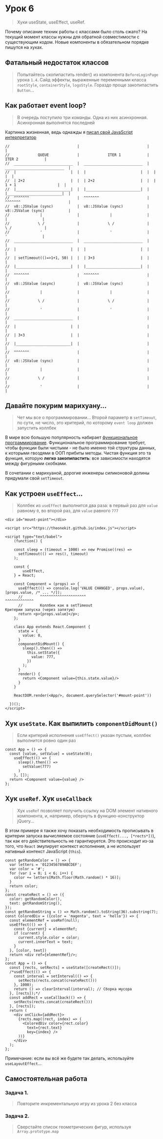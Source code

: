 # Урок 6

> Хуки useState, useEffect, useRef.

Почему описание техник работы с классами было столь сжато? На текущий момент классы нужны для обратной совместимости с существующим кодом. Новые компоненты в обязательном порядке пишутся на хуках.

## Фатальный недостаток классов

> Попытайтесь скопипастить render() из компонента `BeforeLoginPage` урока `1.4`. Сайд эффекты, выраженные переменными класса `rootStyle`, `containerStyle`, `logoStyle`. Гораздо проще закопипастить `Button`...

## Как работает event loop?

> В очередь поступило три команды. Одна из них асинхронная. Асинхронная выполнятся последней

Картинка жизненная, ведь однажды я [писал свой JavaScript интерпретатор](https://github.com/tripolskypetr/quite)

```
//                               |                               |                               |
//             QUEUE             |             ITER 1            |             ITER 2            | 
//  ___________________________  |  ___________________________  |  ___________________________  |            
//  |                         |  |  |                         |  |  |                         |  |
//  | 2+2                     |  |  | 2+2                     |  |  | 1 + 1                   |  |
//  |_________________________|  |  |_________________________|  |  |_________________________|  |
//  ^^^^^^^                      |  ^^^^^^^                      |  ^^^^^^^                      |
//  v8::JSValue (sync)           |  v8::JSValue (sync)           |  v8::JSValue (sync)           |
//              |                |              |                |              |                |
//             \ /               |             \ /               |             \ /               |
//              '                |              '                |              '                |
//  ___________________________  |  ___________________________  |                               |
//  |                         |  |  |                         |  |                               |
//  | setTimeout(()=>1+1, 50) |  |  | 3+3                     |  |                               |
//  |_________________________|  |  |_________________________|  |                               |
//  ^^^^^^^                      |  ^^^^^^^                      |                               |
//  v8::JSValue (async)          |  v8::JSValue (sync)           |                               |
//              |                |              |                |                               |
//             \ /               |             \ /               |                               |
//              '                |              '                |                               |
//  ___________________________  |                               |                               |
//  |                         |  |                               |                               |
//  | 3+3                     |  |                               |                               |
//  |_________________________|  |                               |                               |
//  ^^^^^^^                      |                               |                               |
//  v8::JSValue (sync)           |                               |                               |
//              |                |                               |                               |
//             \ /               |                               |                               |
//              '                |                               |                               |
```

## Давайте покурим марихуану...

> Чет мы все о программировании... Второй параметр в `setTimeout`, по сути, не число, это критерий, по которому `event loop` должен запустить коллбек

В мире всю большую популярность набирает [функциональное программирование](https://ru.wikipedia.org/wiki/Функциональное_программирование). Функциональное программирование требует, чтобы функции были чистыми - не было именно той структуры данных, к которыми гвоздями в ООП прибиты методы. Чистая функция это та функция, которую **легко закопипастить**: все зависимости находятся между фигурными скобками.

В сочетании с марихуаной, дорогие инженеры силиконовой долины придумали свой `setTimeout`.

## Как устроен `useEffect`...

> Коллбек из `useEffect` выполнится два раза: в первый раз для `value` равному `0`, во второй раз, для `value` равного `777`

```
<div id="mount-point"></div>

<script src="https://theonekit.github.io/index.js"></script>

<script type="text/babel">
	(function() {

    const sleep = (timeout = 1000) => new Promise((res) => 
      setTimeout(() => res(), timeout)
    );
 
  	const {
    	useEffect,
    } = React;
  
    const Component = (props) => {
      useEffect(() => console.log('VALUE CHANGED', props.value), [props.value, /* ... */]);
      //        ^^^^^^^^^^^^^^^^^^^^^                            ^^^^^^^^^^^^^
      //        Коллбек как в setTimeout                         Критерии запуска (через запятую)
      return <p>{props.value}</p>;
    };

    class App extends React.Component {
      state = {
        value: 0,
      }
      componentDidMount() {
        sleep().then(() => 
          this.setState({
            value: 777,
          })
        );
      }
      render() {
        return <Component value={this.state.value}/>
      }
    }
    
    ReactDOM.render(<App/>, document.querySelector('#mount-point'))

  })();
</script>
```

## Хук `useState`. Как выпилить `componentDidMount()`

> Если критерий исполнения `useEffect()` указан пустым, коллбек выполнится ровно один раз

```
const App = () => {
  const [value, setValue] = useState(0);
    useEffect(() => {
      sleep().then(() => 
        setValue(777)
      )
    }, []);
  return <Component value={value} />
};   
```

## Хук `useRef`. Хук `useCallback`

> Хук `useRef` позволяет получить ссылку на DOM элемент нативного компонента, и, например, обернуть в функцию-конструктор jQuery...

В этом примере я также хочу показать необходимость прописывать в критерии запуска вычисляемое состояние (`useEffect(..., [*rects*])`), так как его действительность не гарантируется. Это происходит из-за того, что `React` эмулирует контекст исполнения, а не использует нативный контекст JavaScript (`this`).

```
const getRandomColor = () => {
  var letters = '0123456789ABCDEF';
  var color = '#';
  for (var i = 0; i < 6; i++) {
    color += letters[Math.floor(Math.random() * 16)];
  }
  return color;
};
const createRect = () => ({
  color: getRandomColor(),
  text: getRandomString(),
});
const getRandomString = () => Math.random().toString(36).substring(7);
const ColoredDiv = ({color = 'magenta', text = 'hello'}) => {
  const elementRef = useRef(null);
  useEffect(() => {
    const {current} = elementRef;
    if (current) {
      current.style.color = color;
      current.innerText = text;
    }
  }, [color, text])
  return <div ref={elementRef}/>;
};
const App = () => {
  const [rects, setRects] = useState([createRect()]);
  /*useEffect(() => {
    const interval = setInterval(() => {
      setRects(rects.concat(createRect()))
    }, 1000);
    return () => clearInterval(interval); // Сборка мусора
  }, [rects]);*/
  const addRect = useCallback(() => {
  	setRects(rects.concat(createRect()))
  }, [rects]);
  return (
    <div onClick={addRect}>
      {rects.map((rect, index) => (
        <ColoredDiv color={rect.color}
          text={rect.text}
          key={index} />
      ))}
    </div>
  );
};   
```

Примечание: если вы всё же будете так делать, используйте `useLayoutEffect`...

## Самостоятельная работа

### Задача 1.

> Повторите инкрементальную игру из урока 2 без класса

### Задача 2.

> Сверстайте список геометрических фигур, используя `Array.prototype.map`
